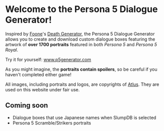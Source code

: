 # Welcome to the Persona 5 Dialogue Generator!

Inspired by [Foone](https://twitter.com/Foone)'s [Death Generator](https://deathgenerator.com/), 
the Persona 5 Dialogue Generator allows you to create and download custom dialogue boxes 
featuring the artwork of <b>over 1700 portraits</b> featured in both <em>Persona 5</em> and <em>Persona 5 Royal</em>.

Try it for yourself: www.p5generator.com

As you might imagine, the <b>portraits contain spoilers</b>, so be careful if you haven't completed either game!

All images, including portraits and logos, are copyrights of [Atlus](https://en.wikipedia.org/wiki/Atlus). They are used on this website under fair use.

## Coming soon
- Dialogue boxes that use Japanese names when SlumpDB is selected
- Persona 5 Scramble/Strikers portraits

